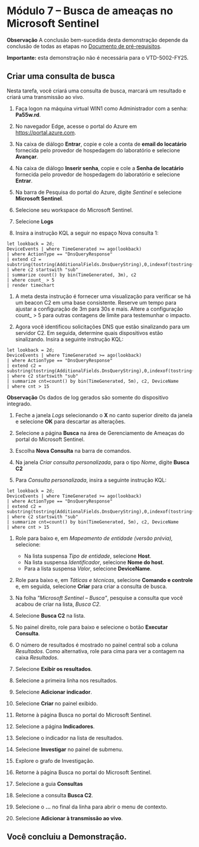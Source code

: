 # Módulo 7 – Busca de ameaças no Microsoft Sentinel

**Observação** A conclusão bem-sucedida desta demonstração depende da conclusão de todas as etapas no [Documento de pré-requisitos](00-prerequisites.md).

**Importante:** esta demonstração não é necessária para o VTD-5002-FY25.

## Criar uma consulta de busca

Nesta tarefa, você criará uma consulta de busca, marcará um resultado e criará uma transmissão ao vivo.

1. Faça logon na máquina virtual WIN1 como Administrador com a senha: **Pa55w.rd**.  

1. No navegador Edge, acesse o portal do Azure em https://portal.azure.com.

1. Na caixa de diálogo **Entrar**, copie e cole a conta de **email do locatário** fornecida pelo provedor de hospedagem do laboratório e selecione **Avançar**.

1. Na caixa de diálogo **Inserir senha**, copie e cole a **Senha de locatário** fornecida pelo provedor de hospedagem do laboratório e selecione **Entrar**.

1. Na barra de Pesquisa do portal do Azure, digite *Sentinel* e selecione **Microsoft Sentinel**.

1. Selecione seu workspace do Microsoft Sentinel.

1. Selecione **Logs** 

1. Insira a instrução KQL a seguir no espaço Nova consulta 1:

```KQL
let lookback = 2d;
DeviceEvents | where TimeGenerated >= ago(lookback) 
| where ActionType == "DnsQueryResponse"
| extend c2 = substring(tostring(AdditionalFields.DnsQueryString),0,indexof(tostring(AdditionalFields.DnsQueryString),"."))
| where c2 startswith "sub"
| summarize count() by bin(TimeGenerated, 3m), c2
| where count_ > 5
| render timechart 
```

1. A meta desta instrução é fornecer uma visualização para verificar se há um beacon C2 em uma base consistente.  Reserve um tempo para ajustar a configuração de 3m para 30s e mais.  Altere a configuração count_ > 5 para outras contagens de limite para testemunhar o impacto.

1. Agora você identificou solicitações DNS que estão sinalizando para um servidor C2.  Em seguida, determine quais dispositivos estão sinalizando.  Insira a seguinte instrução KQL:

```KQL
let lookback = 2d;
DeviceEvents | where TimeGenerated >= ago(lookback) 
| where ActionType == "DnsQueryResponse"
| extend c2 = substring(tostring(AdditionalFields.DnsQueryString),0,indexof(tostring(AdditionalFields.DnsQueryString),".")) 
| where c2 startswith "sub"
| summarize cnt=count() by bin(TimeGenerated, 5m), c2, DeviceName
| where cnt > 15
```

**Observação** Os dados de log gerados são somente do dispositivo integrado.

1. Feche a janela *Logs* selecionando o **X** no canto superior direito da janela e selecione **OK** para descartar as alterações. 

1. Selecione a página **Busca** na área de Gerenciamento de Ameaças do portal do Microsoft Sentinel.

1. Escolha **Nova Consulta** na barra de comandos.

1. Na janela *Criar consulta personalizada*, para o tipo *Nome*, digite **Busca C2**

1. Para *Consulta personalizada*, insira a seguinte instrução KQL:

```KQL
let lookback = 2d;
DeviceEvents | where TimeGenerated >= ago(lookback) 
| where ActionType == "DnsQueryResponse"
| extend c2 = substring(tostring(AdditionalFields.DnsQueryString),0,indexof(tostring(AdditionalFields.DnsQueryString),"."))
| where c2 startswith "sub"
| summarize cnt=count() by bin(TimeGenerated, 5m), c2, DeviceName
| where cnt > 15
```

1. Role para baixo e, em *Mapeamento de entidade (versão prévia),* selecione:

    - Na lista suspensa *Tipo de entidade*, selecione **Host**.
    - Na lista suspensa *Identificador*, selecione **Nome do host**.
    - Para a lista suspensa *Valor*, selecione **DeviceName**.

1. Role para baixo e, em *Táticas e técnicas*, selecione **Comando e controle** e, em seguida, selecione **Criar** para criar a consulta de busca.

1. Na folha *"Microsoft Sentinel – Busca"*, pesquise a consulta que você acabou de criar na lista, *Busca C2*.

1. Selecione **Busca C2** na lista.

1. No painel direito, role para baixo e selecione o botão **Executar Consulta**.

1. O número de resultados é mostrado no painel central sob a coluna *Resultados*. Como alternativa, role para cima para ver a contagem na caixa *Resultados*.

1. Selecione **Exibir os resultados**.

1. Selecione a primeira linha nos resultados. 

1. Selecione **Adicionar indicador**.

1. Selecione **Criar** no painel exibido.

1. Retorne à página Busca no portal do Microsoft Sentinel.

1. Selecione a página **Indicadores**.

1. Selecione o indicador na lista de resultados.

1. Selecione **Investigar** no painel de submenu.

1. Explore o grafo de Investigação.

1. Retorne à página Busca no portal do Microsoft Sentinel.

1. Selecione a guia **Consultas**

1. Selecione a consulta **Busca C2**.

1. Selecione o **...** no final da linha para abrir o menu de contexto.

1. Selecione **Adicionar à transmissão ao vivo**.

## Você concluiu a Demonstração.